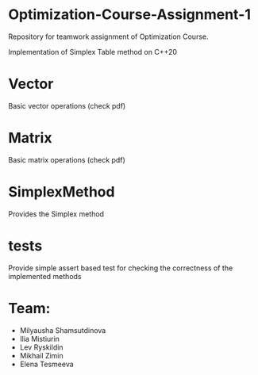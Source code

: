 # Optimization-Course-Assignment-1
Repository for teamwork assignment of Optimization Course.

Implementation of Simplex Table method on C++20

# Vector

Basic vector operations (check pdf)

# Matrix

Basic matrix operations (check pdf)

# SimplexMethod

Provides the Simplex method


# tests

Provide simple assert based test for checking the correctness of the implemented methods


# Team:

- Milyausha Shamsutdinova
- Ilia Mistiurin
- Lev Ryskildin
- Mikhail Zimin
- Elena Tesmeeva

